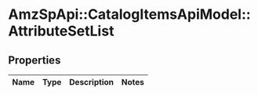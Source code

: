 # AmzSpApi::CatalogItemsApiModel::AttributeSetList

## Properties
Name | Type | Description | Notes
------------ | ------------- | ------------- | -------------



